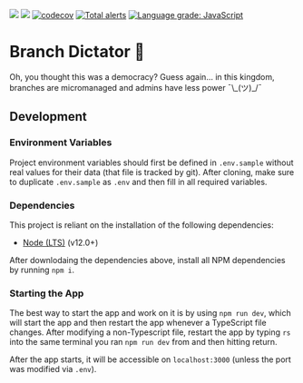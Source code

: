 ![](https://github.com/AbsolutelyNothingToSeeHere/Branch-Dictator/workflows/Build/badge.svg?branch=master)
![](https://github.com/AbsolutelyNothingToSeeHere/Branch-Dictator/workflows/Deploy/badge.svg)
[![codecov](https://codecov.io/gh/AbsolutelyNothingToSeeHere/Branch-Dictator/branch/master/graph/badge.svg)](https://codecov.io/gh/AbsolutelyNothingToSeeHere/Branch-Dictator)
[![Total alerts](https://img.shields.io/lgtm/alerts/g/AbsolutelyNothingToSeeHere/Branch-Dictator.svg?logo=lgtm&logoWidth=18)](https://lgtm.com/projects/g/AbsolutelyNothingToSeeHere/Branch-Dictator/alerts/)
[![Language grade: JavaScript](https://img.shields.io/lgtm/grade/javascript/g/AbsolutelyNothingToSeeHere/Branch-Dictator.svg?logo=lgtm&logoWidth=18)](https://lgtm.com/projects/g/AbsolutelyNothingToSeeHere/Branch-Dictator/context:javascript)


# Branch Dictator 👑
Oh, you thought this was a democracy? Guess again... in this kingdom, branches are micromanaged and admins have less power ¯\\\_(ツ)\_/¯

## Development
### Environment Variables
Project environment variables should first be defined in `.env.sample` without real values for their data (that file is tracked by git). After cloning, make sure to duplicate `.env.sample` as `.env` and then fill in all required variables.

### Dependencies
This project is reliant on the installation of the following dependencies:
- [Node (LTS)](https://nodejs.org/en/download/) (v12.0+)

After downlodaing the dependencies above, install all NPM dependencies by running `npm i`.

### Starting the App
The best way to start the app and work on it is by using `npm run dev`, which will start the app and then restart the app whenever a TypeScript file changes. After modifying a non-Typescript file, restart the app by typing `rs` into the same terminal you ran `npm run dev` from and then hitting return.

After the app starts, it will be accessible on `localhost:3000` (unless the port was modified via `.env`).
